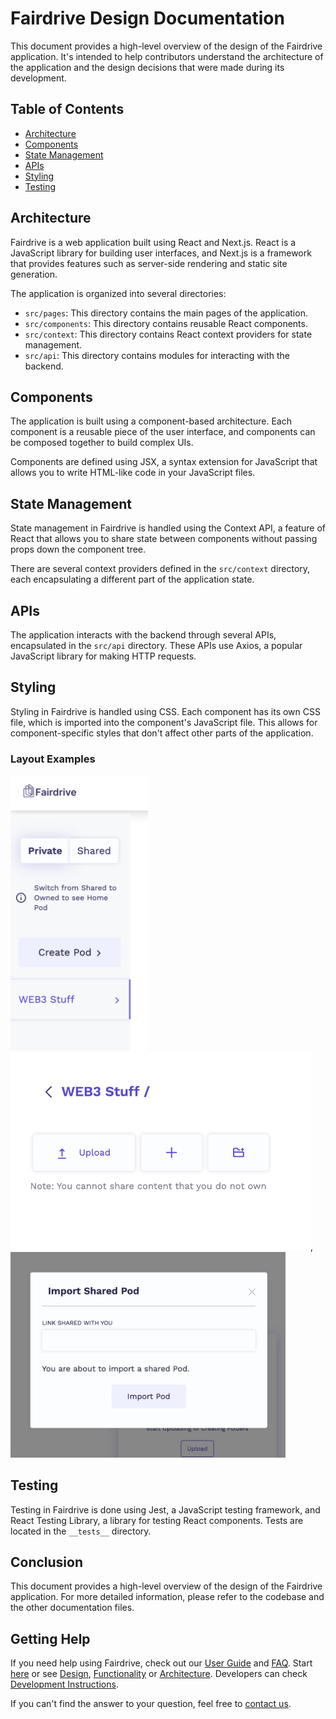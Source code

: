 # Fairdrive Design Documentation

This document provides a high-level overview of the design of the Fairdrive application. It's intended to help contributors understand the architecture of the application and the design decisions that were made during its development.

## Table of Contents

- [Architecture](#architecture)
- [Components](#components)
- [State Management](#state-management)
- [APIs](#apis)
- [Styling](#styling)
- [Testing](#testing)

## Architecture

Fairdrive is a web application built using React and Next.js. React is a JavaScript library for building user interfaces, and Next.js is a framework that provides features such as server-side rendering and static site generation.

The application is organized into several directories:

- `src/pages`: This directory contains the main pages of the application.
- `src/components`: This directory contains reusable React components.
- `src/context`: This directory contains React context providers for state management.
- `src/api`: This directory contains modules for interacting with the backend.

## Components

The application is built using a component-based architecture. Each component is a reusable piece of the user interface, and components can be composed together to build complex UIs.

Components are defined using JSX, a syntax extension for JavaScript that allows you to write HTML-like code in your JavaScript files.

## State Management

State management in Fairdrive is handled using the Context API, a feature of React that allows you to share state between components without passing props down the component tree.

There are several context providers defined in the `src/context` directory, each encapsulating a different part of the application state.

## APIs

The application interacts with the backend through several APIs, encapsulated in the `src/api` directory. These APIs use Axios, a popular JavaScript library for making HTTP requests.

## Styling

Styling in Fairdrive is handled using CSS. Each component has its own CSS file, which is imported into the component's JavaScript file. This allows for component-specific styles that don't affect other parts of the application.

### Layout Examples

<img src="./assets/columnUI.png" alt="Colomn UI" width="220"/>
<!-- <br/> -->
<img src="./assets/buttonsUI.png" alt="Button UI" width="480"/>, <img src="./assets/importWindowUI.png" alt="ImpWin UI" width="440"/>

## Testing

Testing in Fairdrive is done using Jest, a JavaScript testing framework, and React Testing Library, a library for testing React components. Tests are located in the `__tests__` directory.

## Conclusion

This document provides a high-level overview of the design of the Fairdrive application. For more detailed information, please refer to the codebase and the other documentation files.

## Getting Help

If you need help using Fairdrive, check out our [User Guide](USER-GUIDE.md) and [FAQ](FAQ.md).
Start [here](GETTING-STARTED.md) or see [Design](DESIGN.md), [Functionality](FUNCTIONALITY.md) or [Architecture](ARCHITECTURE.md).
Developers can check [Development Instructions](DEVELOPMENT.md).

If you can't find the answer to your question, feel free to [contact us](CONTACT.md).
